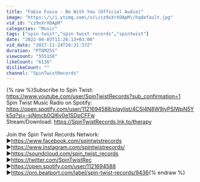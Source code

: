 ```yaml
---
title: "Fabio Fusco - Be With You (Official Audio)"
image: "https:\/\/i.ytimg.com\/vi\/cz9xXrXOApM\/hqdefault.jpg"
vid_id: "cz9xXrXOApM"
categories: "Music"
tags: ["spin twist","spin twist records","spintwist"]
date: "2022-04-03T11:26:13+03:00"
vid_date: "2017-11-24T16:31:37Z"
duration: "PT8M25S"
viewcount: "555158"
likeCount: "6136"
dislikeCount: ""
channel: "SpinTwistRecords"
---
```

{% raw %}Subscribe to Spin Twist: <a rel="nofollow" target="blank" href="https://www.youtube.com/user/SpinTwistRecords?sub_confirmation=1">https://www.youtube.com/user/SpinTwistRecords?sub_confirmation=1</a><br />Spin Twist Music Radio on Spotify: <a rel="nofollow" target="blank" href="https://open.spotify.com/user/1121694588/playlist/4C5l4N8W9iyPSlWpN5Yk5q?si=-sjNmcb0Ql6v0e1SDpCFFw">https://open.spotify.com/user/1121694588/playlist/4C5l4N8W9iyPSlWpN5Yk5q?si=-sjNmcb0Ql6v0e1SDpCFFw</a><br />Stream/Download: <a rel="nofollow" target="blank" href="https://SpinTwistRecords.lnk.to/therapy">https://SpinTwistRecords.lnk.to/therapy</a><br /><br />Join the Spin Twist Records Network:<br />▶<a rel="nofollow" target="blank" href="https://www.facebook.com/spintwistrecords">https://www.facebook.com/spintwistrecords</a><br />▶<a rel="nofollow" target="blank" href="https://www.instagram.com/spintwistrecords/">https://www.instagram.com/spintwistrecords/</a><br />▶<a rel="nofollow" target="blank" href="https://soundcloud.com/spin_twist_records">https://soundcloud.com/spin_twist_records</a><br />▶<a rel="nofollow" target="blank" href="https://twitter.com/SpinTwistRec">https://twitter.com/SpinTwistRec</a><br />▶<a rel="nofollow" target="blank" href="https://open.spotify.com/user/1121694588">https://open.spotify.com/user/1121694588</a><br />▶<a rel="nofollow" target="blank" href="https://pro.beatport.com/label/spin-twist-records/9436">https://pro.beatport.com/label/spin-twist-records/9436</a>{% endraw %}
